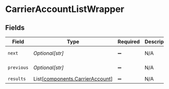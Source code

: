 # CarrierAccountListWrapper


## Fields

| Field                                                                        | Type                                                                         | Required                                                                     | Description                                                                  | Example                                                                      |
| ---------------------------------------------------------------------------- | ---------------------------------------------------------------------------- | ---------------------------------------------------------------------------- | ---------------------------------------------------------------------------- | ---------------------------------------------------------------------------- |
| `next`                                                                       | *Optional[str]*                                                              | :heavy_minus_sign:                                                           | N/A                                                                          | baseurl?page=3&results=10                                                    |
| `previous`                                                                   | *Optional[str]*                                                              | :heavy_minus_sign:                                                           | N/A                                                                          | baseurl?page=1&results=10                                                    |
| `results`                                                                    | List[[components.CarrierAccount](../../models/components/carrieraccount.md)] | :heavy_minus_sign:                                                           | N/A                                                                          |                                                                              |
